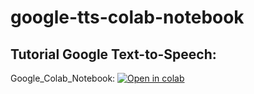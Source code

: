 # google-tts-colab-notebook

## Tutorial Google Text-to-Speech:

Google_Colab_Notebook: [![Open in colab](https://colab.research.google.com/assets/colab-badge.svg)](https://colab.research.google.com/github/jichengyuan/text-to-speech-colab-notebook/blob/main/google_tts_web_pyapi.ipynb)
